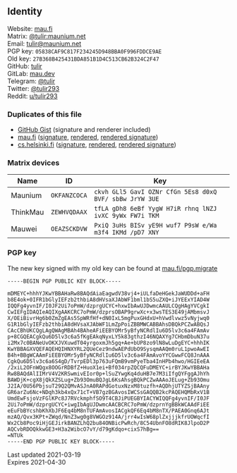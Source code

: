 ## Identity
Website: [mau.fi](https://mau.fi)  
Matrix:  [@tulir:maunium.net](https://matrix.to/#/@tulir:maunium.net)  
Email:   [tulir@maunium.net](mailto:tulir@maunium.net)  
PGP key: `05838CAF9C817F234245D948BBA0F996FDDCE9AE`  
Old key: `27B368B425431BDA851B1D4C513CB62B324C2F47`  
GitHub:  [tulir](https://github.com/tulir)  
GitLab:  [mau.dev](https://mau.dev)  
Telegram: [@tulir](https://t.me/tulir)  
Twitter: [@tulir293](https://twitter.com/tulir293)  
Reddit:  [u/tulir293](https://www.reddit.com/user/tulir293/)

### Duplicates of this file
* [GitHub Gist](https://gist.github.com/tulir/d38f5db1aa814c19f23e113a253d14f8) (signature and renderer included)
* [mau.fi](https://mau.fi/identity.md) ([signature](https://mau.fi/identity.md.asc), [rendered](https://mau.fi/identity.md.html), [rendered signature](https://mau.fi/identity.md.html.asc))
* [cs.helsinki.fi](https://www.cs.helsinki.fi/u/tulir/identity.md) ([signature](https://www.cs.helsinki.fi/u/tulir/identity.md.asc), [rendered](https://www.cs.helsinki.fi/u/tulir/identity.md.html), [rendered signature](https://www.cs.helsinki.fi/u/tulir/identity.md.html.asc))

### Matrix devices
| Name     | ID           | Key                                                     |
|----------|--------------|---------------------------------------------------------|
| Maunium  | `OKFANZCOCA` | `ckvh GLl5 GavI OZNr CfGn 5Es8 d0xQ BVF/ sbBw JrYW 3UE` |
| ThinkMau | `ZEWHVQDAAX` | `tfLA gDh8 6eBf YygW H7iR rhnq lNZJ ivXC 9yWx FW7i TKM` |
| Mauwei   | `OEAZSCKDVW` | `PxiQ 3uHs BISv yE9H wuf7 P9sW e/Wa m3f4 IKMd /pD7 XNY` |


### PGP key
The new key signed with my old key can be found at [mau.fi/pgp.migrate](https://mau.fi/pgp.migrate)

```pgp
-----BEGIN PGP PUBLIC KEY BLOCK-----

mDMEYC+hhhYJKwYBBAHaRw8BAQdAiaEagwdV38vj4+iULfaDeHGekJaWUDDd+aFH
b8E4ok+0IFR1bGlyIEFzb2thbiA8dHVsaXJAbWF1bml1bS5uZXQ+iJYEExYIAD4W
IQQFg4yvnIF/I0JF2Ui7oPmW/dzprgUCYC+hxwIbAwUJDwmcAAULCQgHAgYVCgkI
CwIEFgIDAQIeAQIXgAAKCRC7oPmW/dzprsOBAP9grwXc+x3wsTES3E49jAMbmsvJ
X/OEiBivrHg6b0ZmZgEAs5SpWRfHf+dN0IxL5mgPuxGHdxU+hVwdlvwz5vNyjwq0
G1R1bGlyIEFzb2thbiA8dHVsaXJAbWF1LmZpPoiZBBMWCABBAhsDBQkPCZwABQsJ
CAcCBhUKCQgLAgQWAgMBAh4BAheAFiEEBYOMr5yBfyNCRdlIu6D5lv3c6a4FAmAv
p+8CGQEACgkQu6D5lv3c6a5fKgEAkqNyxLY5k83gthzI46NQAXYg7CHbmDbuN37u
i2Mx7c0BANeUvOKXJVXuwdT04yrgoxmJh5gq+Ae+bUP8zo9lN8wLuDgEYC+hhhIK
KwYBBAGXVQEFAQEHQIHNXYRL2QUeCez9ndwAEPdUbO9SysqmAAQm0ruL1pwoAwEI
B4h+BBgWCAAmFiEEBYOMr5yBfyNCRdlIu6D5lv3c6a4FAmAvoYYCGwwFCQ8JnAAA
CgkQu6D5lv3c6a6S4gD/TvrpEDl3p763uFQmB9vmPyeTba4InHPb4hwo/HGIEeEA
/2xiL2OFnWQgx8OOGrRDBfZ+HuoX1ei+Bf034rpZQCQFuDMEYC+irBYJKwYBBAHa
Rw8BAQdAlIIMrV4V2KRSwmivEIor0p+lSuZYwgKq4duHB7e7M3iIfgQYFggAJhYh
BAWDjK+cgX8jQkXZSLug+Zb93OmuBQJgL6KsAhsgBQkPCZwAAAoJELug+Zb93Omu
J2IA/0U56PbjsuT29Q2QMvASJnA0RAPdGotuxNzxM8tuzfh+AQDhjUTYZSjBAAny
GR6arZu6Nc+NDqh3kb4xQx71cT+VB7gzBGAvosIWCSsGAQQB2kcPAQEHQMbRxV1B
UmdEwFsjoVzFGlKPc8J7RVckmphfSO9T4CBJiPUEGBYIACYWIQQFg4yvnIF/I0JF
2Ui7oPmW/dzprgUCYC+iwgIbAgUJDwmcAACBCRC7oPmW/dzprnYgBBkWCAAdFiEE
eEuFbBYcshbKhXbJF6Eq4bM8nTUFAmAvosIACgkQF6Eq4bM8nTX/PAEA0Gnq6AJt
mzAQ/Qvx3KPt+ZWqd/NnZ3wg0g8VWGOz914A/jrr4wIsW68plZxjjjkfrUOWqcfI
Wx2Cb8Poc9iHjGEJirkBANZLhQ2bu84ONBicPwRch/8C54UbnFO8dRIK8JlpoD2P
AQCvbRDOQkkwGE3+H3a2WibcO7vY/d79gKdqo+cixS7hBg==
=NTUk
-----END PGP PUBLIC KEY BLOCK-----
```

Last updated 2021-03-19  
Expires 2021-04-30

